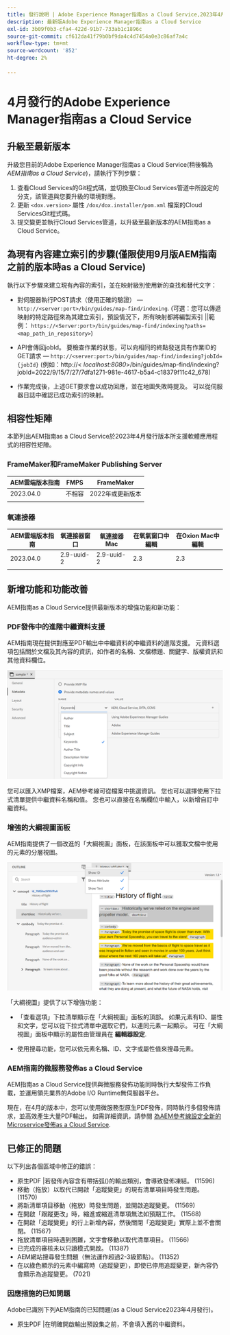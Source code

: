 ```yaml
---
title: 發行說明 | Adobe Experience Manager指南as a Cloud Service,2023年4月發行版本
description: 最新版Adobe Experience Manager指南as a Cloud Service
exl-id: 3b09f0b3-cfa4-422d-91b7-733ab1c1896c
source-git-commit: cf612da41f79b0bf9da4c4d7454a0e3c86af7a4c
workflow-type: tm+mt
source-wordcount: '852'
ht-degree: 2%

---
```


# 4月發行的Adobe Experience Manager指南as a Cloud Service

## 升級至最新版本

升級您目前的Adobe Experience Manager指南as a Cloud Service(稍後稱為 *AEM指南as a Cloud Service*)，請執行下列步驟：

1. 查看Cloud Services的Git程式碼，並切換至Cloud Services管道中所設定的分支，該管道與您要升級的環境對應。
2. 更新 `<dox.version>` 屬性 `/dox/dox.installer/pom.xml` 檔案的Cloud ServicesGit程式碼。
3. 提交變更並執行Cloud Services管道，以升級至最新版本的AEM指南as a Cloud Service。

## 為現有內容建立索引的步驟(僅限使用9月版AEM指南之前的版本時as a Cloud Service)

執行以下步驟來建立現有內容的索引，並在映射級別使用新的查找和替代文字：

* 對伺服器執行POST請求（使用正確的驗證） —  `http://<server:port>/bin/guides/map-find/indexing`.
(可選：您可以傳遞映射的特定路徑來為其建立索引，預設情況下，所有映射都將編製索引 ||範例： `https://<Server:port>/bin/guides/map-find/indexing?paths=<map_path_in_repository>`)

* API會傳回jobId。 要檢查作業的狀態，可以向相同的終點發送具有作業ID的GET請求 —  `http://<server:port>/bin/guides/map-find/indexing?jobId={jobId}`
(例如：http://&lt;
_localhost:8080_>/bin/guides/map-find/indexing?jobId=2022/9/15/7/27/7dfa1271-981e-4617-b5a4-c18379f11c42_678)

* 作業完成後，上述GET要求會以成功回應，並在地圖失敗時提及。 可以從伺服器日誌中確認已成功索引的映射。

## 相容性矩陣

本節列出AEM指南as a Cloud Service於2023年4月發行版本所支援軟體應用程式的相容性矩陣。

### FrameMaker和FrameMaker Publishing Server

| AEM雲端版本指南 | FMPS | FrameMaker |
| --- | --- | --- |
| 2023.04.0 | 不相容 | 2022年或更新版本 |
|  |  |  |


### 氧連接器

| AEM雲端版本指南 | 氧連接器窗口 | 氧連接器Mac | 在氧氣窗口中編輯 | 在Oxion Mac中編輯 |
| --- | --- | --- | --- | --- |
| 2023.04.0 | 2.9-uuid-2 | 2.9-uuid-2 | 2.3 | 2.3 |
|  |  |  |  |


## 新增功能和功能改善

AEM指南as a Cloud Service提供最新版本的增強功能和新功能：

### PDF發佈中的進階中繼資料支援

AEM指南現在提供對應至PDF輸出中中繼資料的中繼資料的進階支援。 元資料選項包括關於文檔及其內容的資訊，如作者的名稱、文檔標題、關鍵字、版權資訊和其他資料欄位。

<img src="assets/pdf-metadata.png" alt=" 原生pdf中繼資料">

您可以匯入XMP檔案，AEM參考線可從檔案中挑選資訊。 您也可以選擇使用下拉式清單提供中繼資料名稱和值。 您也可以直接在名稱欄位中輸入，以新增自訂中繼資料。


### 增強的大綱視圖面板

AEM指南提供了一個改進的「大綱視圖」面板，在該面板中可以獲取文檔中使用的元素的分層視圖。

<img src="assets/select-element-content-outline-view_cs.png" alt=" 原生pdf中繼資料">

「大綱視圖」提供了以下增強功能：

* 「查看選項」下拉清單顯示在「大綱視圖」面板的頂部。 如果元素有ID、屬性和文字，您可以從下拉式清單中選取它們，以連同元素一起顯示。 可在「大綱視圖」面板中顯示的屬性由管理員在 **編輯器設定**.

* 使用搜尋功能，您可以依元素名稱、ID、文字或屬性值來搜尋元素。


### AEM指南的微服務發佈as a Cloud Service

AEM指南as a Cloud Service提供與微服務發佈功能同時執行大型發佈工作負載，並運用領先業界的Adobe I/O Runtime無伺服器平台。

現在，在4月的版本中，您可以使用微服務型原生PDF發佈，同時執行多個發佈請求，並高效產生大量PDF輸出。
如需詳細資訊，請參閱 [為AEM參考線設定全新的Microservice發佈as a Cloud Service](../knowledge-base/publishing/configure-microservices.md).


## 已修正的問題

以下列出各個區域中修正的錯誤：

* 原生PDF |若發佈內容含有帶括弧()的輸出類別，會導致發佈凍結。 (11596)
* 移動（拖放）以取代已開啟「追蹤變更」的現有清單項目時發生問題。 (11570)
* 將新清單項目移動（拖放）時發生問題，並開啟追蹤變更。 (11569)
* 在開啟「跟蹤更改」時，縮進或縮進清單項無法如預期工作。 (11568)
* 在開啟「追蹤變更」的行上新增內容，然後關閉「追蹤變更」實際上並不會關閉。 (11567)
* 拖放清單項目時遇到困難，文字會移動以取代清單項目。 (11566)
* 已完成的審核未以只讀模式開啟。 (11387)
* AEM網站搜尋發生問題（無法運作超過2-3級節點）。 (11352)
* 在以綠色顯示的元素中編寫時（追蹤變更），即使已停用追蹤變更，新內容仍會顯示為追蹤變更。 (7021)

### 因應措施的已知問題

Adobe已識別下列AEM指南的已知問題(as a Cloud Service2023年4月發行)。

* 原生PDF |在明確開啟輸出預設集之前，不會填入舊的中繼資料。
